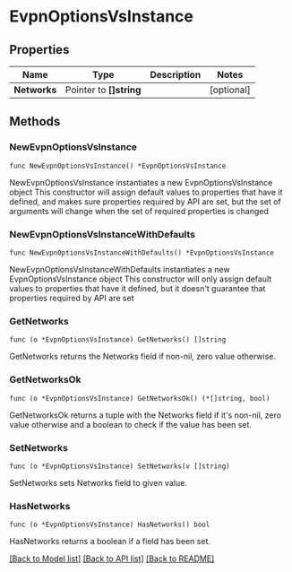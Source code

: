 # EvpnOptionsVsInstance

## Properties

Name | Type | Description | Notes
------------ | ------------- | ------------- | -------------
**Networks** | Pointer to **[]string** |  | [optional] 

## Methods

### NewEvpnOptionsVsInstance

`func NewEvpnOptionsVsInstance() *EvpnOptionsVsInstance`

NewEvpnOptionsVsInstance instantiates a new EvpnOptionsVsInstance object
This constructor will assign default values to properties that have it defined,
and makes sure properties required by API are set, but the set of arguments
will change when the set of required properties is changed

### NewEvpnOptionsVsInstanceWithDefaults

`func NewEvpnOptionsVsInstanceWithDefaults() *EvpnOptionsVsInstance`

NewEvpnOptionsVsInstanceWithDefaults instantiates a new EvpnOptionsVsInstance object
This constructor will only assign default values to properties that have it defined,
but it doesn't guarantee that properties required by API are set

### GetNetworks

`func (o *EvpnOptionsVsInstance) GetNetworks() []string`

GetNetworks returns the Networks field if non-nil, zero value otherwise.

### GetNetworksOk

`func (o *EvpnOptionsVsInstance) GetNetworksOk() (*[]string, bool)`

GetNetworksOk returns a tuple with the Networks field if it's non-nil, zero value otherwise
and a boolean to check if the value has been set.

### SetNetworks

`func (o *EvpnOptionsVsInstance) SetNetworks(v []string)`

SetNetworks sets Networks field to given value.

### HasNetworks

`func (o *EvpnOptionsVsInstance) HasNetworks() bool`

HasNetworks returns a boolean if a field has been set.


[[Back to Model list]](../README.md#documentation-for-models) [[Back to API list]](../README.md#documentation-for-api-endpoints) [[Back to README]](../README.md)


